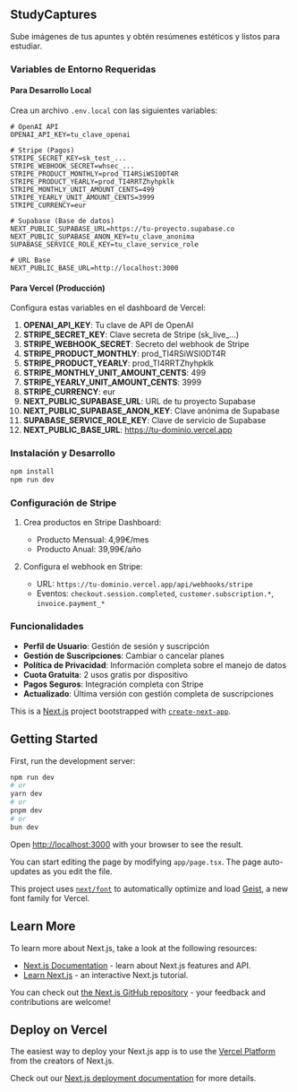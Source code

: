 ## StudyCaptures

Sube imágenes de tus apuntes y obtén resúmenes estéticos y listos para estudiar.

### Variables de Entorno Requeridas

#### Para Desarrollo Local
Crea un archivo `.env.local` con las siguientes variables:

```env
# OpenAI API
OPENAI_API_KEY=tu_clave_openai

# Stripe (Pagos)
STRIPE_SECRET_KEY=sk_test_...
STRIPE_WEBHOOK_SECRET=whsec_...
STRIPE_PRODUCT_MONTHLY=prod_TI4RSiWSI0DT4R
STRIPE_PRODUCT_YEARLY=prod_TI4RRTZhyhpklk
STRIPE_MONTHLY_UNIT_AMOUNT_CENTS=499
STRIPE_YEARLY_UNIT_AMOUNT_CENTS=3999
STRIPE_CURRENCY=eur

# Supabase (Base de datos)
NEXT_PUBLIC_SUPABASE_URL=https://tu-proyecto.supabase.co
NEXT_PUBLIC_SUPABASE_ANON_KEY=tu_clave_anonima
SUPABASE_SERVICE_ROLE_KEY=tu_clave_service_role

# URL Base
NEXT_PUBLIC_BASE_URL=http://localhost:3000
```

#### Para Vercel (Producción)
Configura estas variables en el dashboard de Vercel:

1. **OPENAI_API_KEY**: Tu clave de API de OpenAI
2. **STRIPE_SECRET_KEY**: Clave secreta de Stripe (sk_live_...)
3. **STRIPE_WEBHOOK_SECRET**: Secreto del webhook de Stripe
4. **STRIPE_PRODUCT_MONTHLY**: prod_TI4RSiWSI0DT4R
5. **STRIPE_PRODUCT_YEARLY**: prod_TI4RRTZhyhpklk
6. **STRIPE_MONTHLY_UNIT_AMOUNT_CENTS**: 499
7. **STRIPE_YEARLY_UNIT_AMOUNT_CENTS**: 3999
8. **STRIPE_CURRENCY**: eur
9. **NEXT_PUBLIC_SUPABASE_URL**: URL de tu proyecto Supabase
10. **NEXT_PUBLIC_SUPABASE_ANON_KEY**: Clave anónima de Supabase
11. **SUPABASE_SERVICE_ROLE_KEY**: Clave de servicio de Supabase
12. **NEXT_PUBLIC_BASE_URL**: https://tu-dominio.vercel.app

### Instalación y Desarrollo

```bash
npm install
npm run dev
```

### Configuración de Stripe

1. Crea productos en Stripe Dashboard:
   - Producto Mensual: 4,99€/mes
   - Producto Anual: 39,99€/año

2. Configura el webhook en Stripe:
   - URL: `https://tu-dominio.vercel.app/api/webhooks/stripe`
   - Eventos: `checkout.session.completed`, `customer.subscription.*`, `invoice.payment_*`

### Funcionalidades

- **Perfil de Usuario**: Gestión de sesión y suscripción
- **Gestión de Suscripciones**: Cambiar o cancelar planes
- **Política de Privacidad**: Información completa sobre el manejo de datos
- **Cuota Gratuita**: 2 usos gratis por dispositivo
- **Pagos Seguros**: Integración completa con Stripe
- **Actualizado**: Última versión con gestión completa de suscripciones

This is a [Next.js](https://nextjs.org) project bootstrapped with [`create-next-app`](https://nextjs.org/docs/app/api-reference/cli/create-next-app).

## Getting Started

First, run the development server:

```bash
npm run dev
# or
yarn dev
# or
pnpm dev
# or
bun dev
```

Open [http://localhost:3000](http://localhost:3000) with your browser to see the result.

You can start editing the page by modifying `app/page.tsx`. The page auto-updates as you edit the file.

This project uses [`next/font`](https://nextjs.org/docs/app/building-your-application/optimizing/fonts) to automatically optimize and load [Geist](https://vercel.com/font), a new font family for Vercel.

## Learn More

To learn more about Next.js, take a look at the following resources:

- [Next.js Documentation](https://nextjs.org/docs) - learn about Next.js features and API.
- [Learn Next.js](https://nextjs.org/learn) - an interactive Next.js tutorial.

You can check out [the Next.js GitHub repository](https://github.com/vercel/next.js) - your feedback and contributions are welcome!

## Deploy on Vercel

The easiest way to deploy your Next.js app is to use the [Vercel Platform](https://vercel.com/new?utm_medium=default-template&filter=next.js&utm_source=create-next-app&utm_campaign=create-next-app-readme) from the creators of Next.js.

Check out our [Next.js deployment documentation](https://nextjs.org/docs/app/building-your-application/deploying) for more details.
